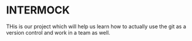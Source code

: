 # INTERMOCK
THis is our project which will help us learn how to actually use the git as a version control and work in a team as well.
